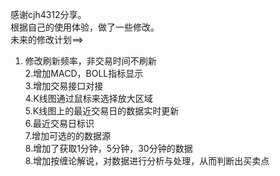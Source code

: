 感谢cjh4312分享。<br>
根据自己的使用体验，做了一些修改。<br>
未来的修改计划==><br>
1. 修改刷新频率，非交易时间不刷新<br>
2.增加MACD，BOLL指标显示<br>
3.增加交易接口对接<br>
4.K线图通过鼠标来选择放大区域<br>
5.K线图上的最近交易日的数据实时更新<br>
6.最近交易日标识<br>
7.增加可选的的数据源<br>
8.增加了获取1分钟，5分钟，30分钟的数据 <br>
8.增加按缠论解说，对数据进行分析与处理，从而判断出买卖点<br>
